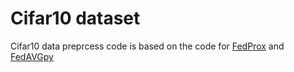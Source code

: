 # Cifar10 dataset
Cifar10 data preprcess code is based on the code for [FedProx](https://github.com/litian96/FedProx/blob/master/data/mnist) and [FedAVGpy](https://github.com/lx10077/fedavgpy/tree/master/data/mnist)